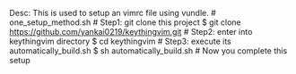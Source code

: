 Desc:
    This is used to setup an vimrc file using vundle.
        # one_setup_method.sh
        # Step1: git clone this project
            $ git clone https://github.com/yankai0219/keythingvim.git
        # Step2: enter into keythingvim directory
            $ cd keythingvim
        # Step3: execute its automatically_build.sh
            $ sh automatically_build.sh
        # Now you complete this setup
